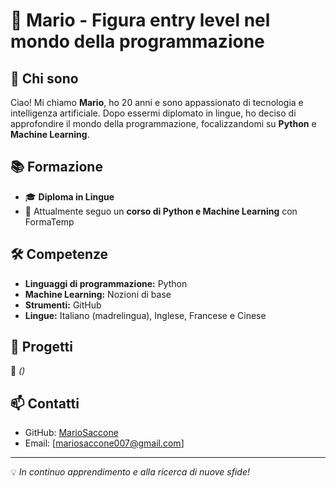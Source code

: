 # 💼 Mario - Figura entry level nel mondo della programmazione

## 👋 Chi sono
Ciao! Mi chiamo **Mario**, ho 20 anni e sono appassionato di tecnologia e intelligenza artificiale. Dopo essermi diplomato in lingue, ho deciso di approfondire il mondo della programmazione, focalizzandomi su **Python** e **Machine Learning**.

## 📚 Formazione
- 🎓 **Diploma in Lingue**
- 📖 Attualmente seguo un **corso di Python e Machine Learning** con FormaTemp

## 🛠️ Competenze
- **Linguaggi di programmazione:** Python
- **Machine Learning:** Nozioni di base
- **Strumenti:** GitHub
- **Lingue:** Italiano (madrelingua), Inglese, Francese e Cinese

## 🚀 Progetti
📌 *()*

## 📫 Contatti
- GitHub: [MarioSaccone](https://github.com/MarioSaccone)
- Email: [mariosaccone007@gmail.com]

---
💡 *In continuo apprendimento e alla ricerca di nuove sfide!*
